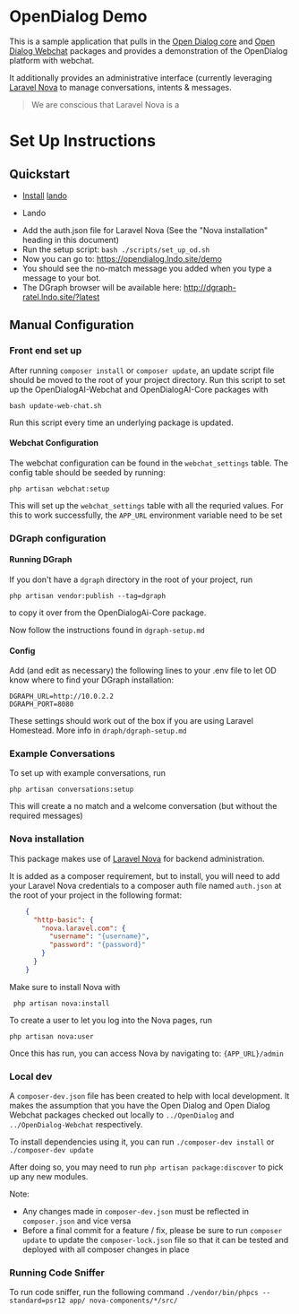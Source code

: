 # OpenDialog Demo
This is a sample application that pulls in the [Open Dialog core](https://github.com/opendialogai/core) and [Open Dialog Webchat](https://github.com/opendialogai/webchat/) packages and provides a demonstration of the OpenDialog platform with webchat. 

It additionally provides an administrative interface (currently leveraging [Laravel Nova](https://nova.laravel.com) to manage conversations, intents & messages.

> We are conscious that Laravel Nova is a 

# Set Up Instructions

## Quickstart
* [Install](https://docs.devwithlando.io/installation/system-requirements.html) [lando](https://github.com/lando/lando)
 - Lando
* Add the auth.json file for Laravel Nova (See the "Nova installation" heading in this document)
* Run the setup script: `bash ./scripts/set_up_od.sh`
* Now you can go to: https://opendialog.lndo.site/demo
* You should see the no-match message you added when you type a message to your bot.
* The DGraph browser will be available here: http://dgraph-ratel.lndo.site/?latest

## Manual Configuration

### Front end set up

After running `composer install` or `composer update`, an update script file should be moved to the root of your project
directory. Run this script to set up the OpenDialogAI-Webchat and OpenDialogAI-Core packages with

```bash update-web-chat.sh```

Run this script every time an underlying package is updated.

#### Webchat Configuration 

The webchat configuration can be found in the `webchat_settings` table. The config table should be seeded by running:

```php artisan webchat:setup```

This will set up the `webchat_settings` table with all the requried values.
For this to work successfully, the `APP_URL` environment variable need to be set

### DGraph configuration

#### Running DGraph

If you don't have a `dgraph` directory in the root of your project, run

```php artisan vendor:publish --tag=dgraph```

to copy it over from the OpenDialogAi-Core package.

Now follow the instructions found in `dgraph-setup.md`

#### Config

Add (and edit as necessary) the following lines to your .env file to let OD know where to find your DGraph installation:
```
DGRAPH_URL=http://10.0.2.2
DGRAPH_PORT=8080
```

These settings should work out of the box if you are using Laravel Homestead. More info in `draph/dgraph-setup.md`

### Example Conversations

To set up with example conversations, run 

```php artisan conversations:setup```

This will create a no match and a welcome conversation (but without the required messages)

### Nova installation

This package makes use of [Laravel Nova](https://nova.laravel.com) for backend administration.

It is added as a composer requirement, but to install, you will need to add your Laravel Nova credentials to a composer
auth file named `auth.json` at the root of your project in the following format:

```json
    {
      "http-basic": {
        "nova.laravel.com": {
          "username": "{username}",
          "password": "{password}"
        }
      }
    }
```

Make sure to install Nova with

``` php artisan nova:install```

To create a user to let you log into the Nova pages, run 

```php artisan nova:user```

Once this has run, you can access Nova by navigating to: ```{APP_URL}/admin``` 

### Local dev

A `composer-dev.json` file has been created to help with local development. It makes the assumption that you have the 
Open Dialog and Open Dialog Webchat packages checked out locally to `../OpenDialog` and `../OpenDialog-Webchat`
respectively.

To install dependencies using it, you can run `./composer-dev install` or `./composer-dev update`

After doing so, you may need to run `php artisan package:discover` to pick up any new modules.

Note:

+ Any changes made in `composer-dev.json` must be reflected in `composer.json` and vice versa
+ Before a final commit for a feature / fix, please be sure to run `composer update` to update the `composer-lock.json`
file so that it can be tested and deployed with all composer changes in place

### Running Code Sniffer
To run code sniffer, run the following command
```./vendor/bin/phpcs --standard=psr12 app/ nova-components/*/src/```
